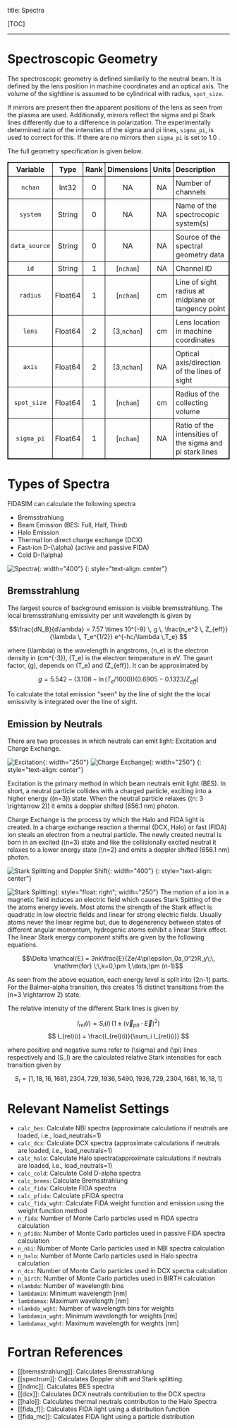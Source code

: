 title: Spectra

<style>
table {
width: 100%;
}
table,th,td {
border: 1px solid black;
border-collapse: collapse;
}
th, td {
padding: 5px;
}
th {
text-align: center;
}
</style>

[TOC]

---

# Spectroscopic Geometry
The spectroscopic geometry is defined similarily to the neutral beam.
It is defined by the lens position in machine coordinates and an optical axis.
The volume of the sightline is assumed to be cylindrical with radius, `spot_size`.

If mirrors are present then the apparent positions of the lens as seen from the plasma are used.
Additionally, mirrors reflect the sigma and pi Stark lines differently due to a difference in polarization.
The experimentally determined ratio of the intensties of the sigma and pi lines, `sigma_pi`, is used to correct for this.
If there are no mirrors then `sigma_pi` is set to 1.0 .

The full geometry specification is given below.

|       Variable      |   Type  | Rank |  Dimensions  | Units |           Description           |
|:-------------------:|:-------:|:----:|:------------:|:-----:|:--------------------------------| 
| `nchan`             | Int32   | 0    | NA           | NA    | Number of channels              |
| `system`            | String  | 0    | NA           | NA    | Name of the spectrocopic system(s) |
| `data_source`       | String  | 0    | NA           | NA    | Source of the spectral geometry data |
| `id`                | String  | 1    | [`nchan`]    | NA    | Channel ID                      |
| `radius`            | Float64 | 1    | [`nchan`]    | cm    | Line of sight radius at midplane or tangency point |
| `lens`              | Float64 | 2    | [3,`nchan`]  | cm    | Lens location in machine coordinates |
| `axis`              | Float64 | 2    | [3,`nchan`]  | NA    | Optical axis/direction of the lines of sight |
| `spot_size`         | Float64 | 1    | [`nchan`]    | cm    | Radius of the collecting volume |
| `sigma_pi`          | Float64 | 1    | [`nchan`]    | NA    | Ratio of the intensities of the sigma and pi stark lines |

# Types of Spectra
FIDASIM can calculate the following spectra

* Bremsstrahlung
* Beam Emission (BES: Full, Half, Third)
* Halo Emission
* Thermal Ion direct charge exchange (DCX)
* Fast-ion D-\(\alpha\) (active and passive FIDA)
* Cold D-\(\alpha\)

![Spectra](|media|/fidasim_spectra.png){: width="400"}
{: style="text-align: center"}

## Bremsstrahlung
The largest source of background emission is visible bremsstrahlung. The local bremsstrahlung emissivity per unit wavelength is given by 

$$\frac{dN_B}{d\lambda} = 7.57 \times 10^{-9} \,  g \,  \frac{n_e^2 \, Z_{eff}}{\lambda \, T_e^{1/2}} e^{-hc/\lambda \,T_e} $$

where \(\lambda\) is the wavelength in angstroms, \(n_e\) is the electron density in \(cm^{-3}\), \(T_e\) is the electron temperature in eV.
The gaunt factor, \(g\), depends on \(T_e\) and \(Z_{eff}\). It can be approximated by

$$ g = 5.542 - (3.108 - \ln(T_e/1000))(0.6905 - 0.1323/Z_{eff}) $$

To calculate the total emission "seen" by the line of sight the the local emissivity is integrated over the line of sight.

## Emission by Neutrals
There are two processes in which neutrals can emit light: Excitation and Charge Exchange.

![Excitation](|media|/beam_emission.png){: width="250"}
![Charge Exchange](|media|/fida_halo_emission.png){: width="250"}
{: style="text-align: center"}

Excitation is the primary method in which beam neutrals emit light (BES).
In short, a neutral particle collides with a charged particle, exciting into a higher energy (\(n=3\)) state.
When the neutral particle relaxes (\(n: 3 \rightarrow 2\)) it emits a doppler shifted (656.1 nm) photon.

Charge Exchange is the process by which the Halo and FIDA light is created.
In a charge exchange reaction a thermal (DCX, Halo) or fast (FIDA) ion steals an electron from a neutral particle.
The newly created neutral is born in an excited (\(n=3\) state and like the collisionally excited neutral it relaxes to a lower energy state (\n=2\) and emits a doppler shifted (656.1 nm) photon.

![Stark Splitting and Doppler Shift](|media|/stark_doppler.png){: width="400"}
{: style="text-align: center"}

![Stark Splitting](|media|/stark_splitting.png){: style="float: right"; width="250"}
The motion of a ion in a magnetic field induces an electric field which causes Stark Spitting of the the atoms energy levels.
Most atoms the strength of the Stark effect is quadratic in low electric fields and linear for strong electric fields. 
Usually atoms never the linear regime but, due to degenerency between states of different angular momentum, hydrogenic atoms exhibit a linear Stark effect.
The linear Stark energy component shifts are given by the following equations.

$$\Delta \mathcal{E} = 3nk\frac{E}{Ze/4\pi\epsilon_0a_0^2}R_y\;\, \mathrm{for} \;\,k=0,\pm 1,\dots,\pm (n-1)$$

As seen from the above equation, each energy level is split into \(2n-1\) parts.
For the Balmer-alpha transition, this creates 15 distinct transitions from the \(n=3 \rightarrow 2\) state. 

The relative intensity of the different Stark lines is given by

$$ I_{rel}(i) = S_I(i)\,(1 \pm (\vec{v}_{ph} \cdot \vec{E})^2) $$
$$ I_{rel}(i) = \frac{I_{rel}(i)}{\sum_i I_{rel}(i)} $$

where positive and negative sums refer to \(\sigma\) and \(\pi\) lines respectively and \(S_I\) are the calculated relative Stark intensities for each transition given by

$$S_I = [1, 18, 16, 1681, 2304, 729, 1936, 5490, 1936, 729, 2304, 1681, 16, 18, 1] $$

# Relevant Namelist Settings
* `calc_bes`: Calculate NBI spectra (approximate calculations if neutrals are loaded, i.e., load_neutrals=1)
* `calc_dcx`: Calculate DCX spectra (approximate calculations if neutrals are loaded, i.e., load_neutrals=1)
* `calc_halo`: Calculate Halo spectra(approximate calculations if neutrals are loaded, i.e., load_neutrals=1) 
* `calc_cold`: Calculate Cold D-alpha spectra
* `calc_brems`: Calculate Bremsstrahlung
* `calc_fida`: Calculate FIDA spectra
* `calc_pfida`: Calculate pFIDA spectra
* `calc_fida_wght`: Calculate FIDA weight function and emission using the weight function method
* `n_fida`: Number of Monte Carlo particles used in FIDA spectra calculation
* `n_pfida`: Number of Monte Carlo particles used in passive FIDA spectra calculation
* `n_nbi`: Number of Monte Carlo particles used in NBI spectra calculation
* `n_halo`: Number of Monte Carlo particles used in Halo spectra calculation
* `n_dcx`: Number of Monte Carlo particles used in DCX spectra calculation
* `n_birth`: Number of Monte Carlo particles used in BIRTH calculation
* `nlambda`: Number of wavelength bins
* `lambdamin`: Minimum wavelength [nm]
* `lambdamax`: Maximum wavelength [nm]
* `nlambda_wght`: Number of wavelength bins for weights
* `lambdamin_wght`: Minimum wavelength for weights [nm]
* `lambdamax_wght`: Maximum wavelength for weights [nm]

# Fortran References
* [[bremsstrahlung]]: Calculates Bremsstrahlung
* [[spectrum]]: Calculates Doppler shift and Stark splitting.
* [[ndmc]]: Calculates BES spectra
* [[dcx]]: Calculates DCX neutrals contribution to the DCX spectra
* [[halo]]: Calculates thermal neutrals contribution to the Halo Spectra
* [[fida_f]]: Calculates FIDA light using a distribution function
* [[fida_mc]]: Calculates FIDA light using a particle distribution

